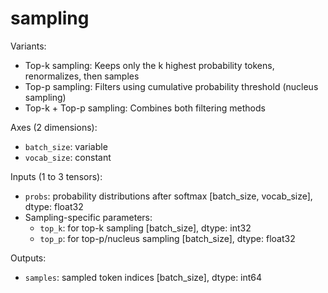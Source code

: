 # sampling

Variants:
- Top-k sampling: Keeps only the k highest probability tokens, renormalizes, then samples
- Top-p sampling: Filters using cumulative probability threshold (nucleus sampling)
- Top-k + Top-p sampling: Combines both filtering methods

Axes (2 dimensions):
- `batch_size`: variable
- `vocab_size`: constant

Inputs (1 to 3 tensors):
- `probs`: probability distributions after softmax [batch_size, vocab_size], dtype: float32
- Sampling-specific parameters:
  - `top_k`: for top-k sampling [batch_size], dtype: int32
  - `top_p`: for top-p/nucleus sampling [batch_size], dtype: float32

Outputs:
- `samples`: sampled token indices [batch_size], dtype: int64

